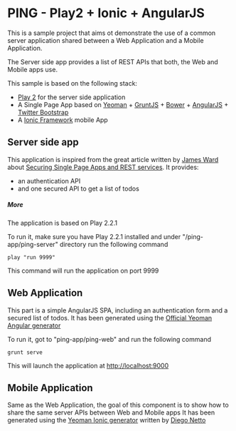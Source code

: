 PING - Play2 + Ionic + AngularJS
===============================

This is a sample project that aims ot demonstrate the use of a common server application shared between a Web Application and a Mobile Application.

The Server side app provides a list of REST APIs that both, the Web and Mobile apps use.

This sample is based on the following stack:
- [Play 2](http://www.playframework.com/documentation/2.2.x/JavaTodoList) for the server side application
- A Single Page App based on [Yeoman](yeoman.io) + [GruntJS](http://gruntjs.com/) + [Bower](http://bower.io/) + [AngularJS](http://angularjs.org/) + [Twitter Bootstrap](http://getbootstrap.com/)
- A [Ionic Framework](http://ionicframework.com/) mobile App

Server side app
---------------
This application is inspired from the great article written by [James Ward](https://twitter.com/_JamesWard) about [Securing Single Page Apps and REST services](http://www.jamesward.com/2013/05/13/securing-single-page-apps-and-rest-services).
It provides:
- an authentication API
- and one secured API to get a list of todos

##### More
The application is based on Play 2.2.1

To run it, make sure you have Play 2.2.1 installed and under "/ping-app/ping-server" directory run the following command
```
play "run 9999"
```
This command will run the application on port 9999

Web Application
---------------
This part is a simple AngularJS SPA, including an authentication form and a secured list of todos.
It has been generated using the [Official Yeoman Angular generator](https://github.com/yeoman/generator-angular)

To run it, got to "ping-app/ping-web" and run the following command

```
grunt serve
```

This will launch the application at [http://localhost:9000](http://localhost:9000)


Mobile Application
------------------
Same as the Web Application, the goal of this component is to show how to share the same server APIs between Web and Mobile apps
It has been generated using the [Yeoman Ionic generator](https://github.com/diegonetto/generator-ionic) written by [Diego Netto](https://github.com/diegonetto)
